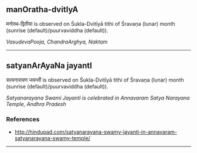 ## manOratha-dvitIyA
मनोरथ-द्वितीया is observed on Śukla-Dvitīyā tithi of Śravaṇa (lunar) month (sunrise (default)/puurvaviddha (default)).

_VasudevaPooja, ChandraArghya, Naktam_

---
## satyanArAyaNa jayantI
सत्यनारायण जयन्ती is observed on Śukla-Dvitīyā tithi of Śravaṇa (lunar) month (sunrise (default)/puurvaviddha (default)).

_Satyanarayana Swami Jayanti is celebrated in Annavaram Satya Narayana Temple, Andhra Pradesh_
### References
* http://hindupad.com/satyanarayana-swamy-jayanti-in-annavaram-satyanarayana-swamy-temple/


---
